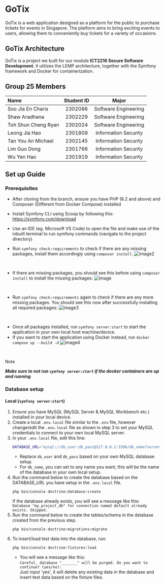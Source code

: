 # GoTix #
GoTix is a web application designed as a platform for the public to purchase tickets for events in Singapore. The platform aims to bring exciting events to users, allowing them to conveniently buy tickets for a variety of occasions.

## GoTix Architecture
GoTix is a project we built for our module **ICT2216 Secure Software Development**. It utilizes the LEMP architecture, together with the Symfony framework and Docker for containerization.

## Group 25 Members
| Name            | Student ID | Major |
| :---------------- | :------: | :----: |
| Soo Jia En Charis       |   2302086   | Software Engineering |
| Shaw Aradhana           |   2302229   | Software Engineering |
| Toh Shun Cheng Ryan |  2302024   | Software Engineering |
| Leong Jia Hao |  2301809   | Information Security |
| Tan You An Michael |  2302145   | Information Security |
| Lim Guo Dong    |  2301766   | Information Security |
| Wu Yen Hao |  2301919   | Information Security |

## Set up Guide
### Prerequisites
* After cloning from the branch, ensure you have PHP (8.2 and above) and Composer (Different from Docker Compose) installed
* Install Symfony CLI using Scoop by following this: https://symfony.com/download
* Use an IDE (eg. Microsoft VS Code) to open the file and make use of the inbuilt terminal to run symfony commands (navigate to the project directory)

* Run ```symfony check:requirements``` to check if there are any missing packages, install them accordingly using ```composer install```.
![image2](https://github.com/user-attachments/assets/f693d5e5-1f8f-4ee0-ba94-79932281a6ab)
<br/>

* If there are missing packages, you should see this before using ```composer install``` to install the missing packages:
![image](https://github.com/user-attachments/assets/d5bfff61-8863-414f-8f97-fcd633e68ce3)
<br/>

* Run ```symfony check:requirements``` again to check if there are any more missing packages. You should see this now after successfully installing all required packages:
![image3](https://github.com/user-attachments/assets/f52c5094-2a12-4e4f-98ba-d8994ba1c0f4)
<br/>

* Once all packages installed, run ```symfony server:start``` to start the application in your own local host machine/device.
* If you want to start the application using Docker instead, run ```docker compose up --build -d```
![image4](https://github.com/user-attachments/assets/b59c00c1-05f7-48c3-be0c-dd6537a75387)
<br/>

> [!NOTE]  
> **_Make sure to not run ```symfony server:start``` if the docker containers are up and running_**

### Database setup
#### Local (```symfony server:start```)
1. Ensure you have MySQL (MySQL Server & MySQL Workbench etc.) installed in your local device.
2. Create a local ```.env.local``` file similar to the ```.env``` file, however change/edit the ```.env.local``` file as shown in step 3 to set your MySQL credentials to connect to your own local MySQL server.
3. In your ```.env.local``` file, edit this line:
   ```sh
   DATABASE_URL="mysql://db_user:db_pass@127.0.0.1:3306/db_name?serverVersion=8.0.32&charset=utf8mb4"
   ```
   * Replace ```db_user``` and ```db_pass``` based on your own MySQL database setup.
   * For ```db_name```, you can set to any name you want, this will be the name of the database in your own local setup.
4. Run the command below to create the database based on the DATABASE_URL you have setup in the ```.env.local``` file.
   ```sh
   php bin/console doctrine:database:create
   ```
   If the database already exists, you will see a message like this:<br/>
   ```Database "my_project_db" for connection named default already exists. Skipped.```
5. Run the command below to create the tables/schema in the database created from the previous step.
   ```sh
   php bin/console doctrine:migrations:migrate
   ```
6. To insert/load test data into the database, run:
   ```sh
   php bin/console doctrine:fixtures:load
   ```
   * You will see a message like this:<br/>
   ```Careful, database "_______" will be purged. Do you want to continue? (yes/no):```<br/>
   Just input 'yes', it will delete any existing data in the database and insert test data based on the fixture files.
   

